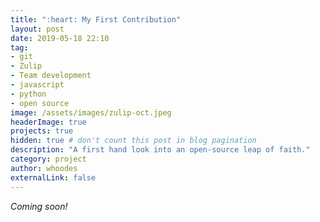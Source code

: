 ```yaml
---
title: ":heart: My First Contribution"
layout: post
date: 2019-05-18 22:10
tag: 
- git
- Zulip
- Team development
- javascript
- python
- open source
image: /assets/images/zulip-oct.jpeg
headerImage: true
projects: true
hidden: true # don't count this post in blog pagination
description: "A first hand look into an open-source leap of faith."
category: project
author: whoodes
externalLink: false
---
```

*Coming soon!*
